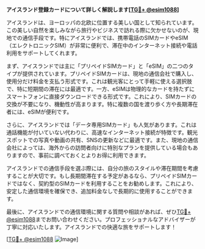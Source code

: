 **アイスランド登録カードについて詳しく解説します[[TG💪+ @esim1088](https://t.me/s/esim1088)]**

アイスランドは、ヨーロッパの北欧に位置する美しい国として知られています。この美しい自然を楽しみながら旅行やビジネスで訪れる際に欠かせないのが、現地での通信手段です。特にアイスランドでは、携帯電話のSIMカードやeSIM（エレクトロニックSIM）が非常に便利で、滞在中のインターネット接続や電話利用をサポートしてくれます。

まず、アイスランドでは主に「プリペイドSIMカード」と「eSIM」の二つのタイプが提供されています。プリペイドSIMカードは、現地の通信会社で購入し、使用分だけ料金を支払う形式です。これは観光客にとって手軽に使える選択肢で、特に短期間の滞在には最適です。一方、eSIMは物理的なカードを持たずにスマートフォンに直接ダウンロードできる形式です。これにより、SIMカードの交換が不要になり、機動性が高まります。特に複数の国を渡り歩く方や長期滞在者には、eSIMが便利です。

さらに、アイスランドでは「データ専用SIMカード」も人気があります。これは通話機能が付いていない代わりに、高速なインターネット接続が特徴です。観光スポットでの写真や動画の共有、SNSの更新などに最適です。また、現地の通信会社によっては、海外からの訪問者向けに特別なプランを提供している場合もありますので、事前に調べておくとよりお得に利用できます。

アイスランドでの通信手段を選ぶ際には、自分の旅のスタイルや滞在期間を考慮することが大切です。もし長期間滞在する予定があるなら、プリペイドSIMカードではなく、契約型のSIMカードを利用することをお勧めします。これにより、安定した通信環境を確保でき、追加料金なしで長期的に使用することができます。

最後に、アイスランドでの通信環境に関する質問や相談があれば、ぜひ[TG💪+ @esim1088](https://t.me/s/esim1088)までお問い合わせください。プロフェッショナルなアドバイザーが丁寧に対応いたします。アイスランドでの快適な旅をサポートします！

[[TG💪+ @esim1088](https://t.me/s/esim1088) ![Image](https://i.postimg.cc/Y0z9fWf4/image.png)]